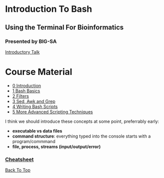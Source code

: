 # Introduction To Bash

## Using the Terminal For Bioinformatics

### Presented by BIG-SA

[Introductory Talk](IntroTalk.pdf)

# Course Material

- [0 Introduction](notes/0_introduction.md)
- [1 Bash Basics](notes/1_bash.md)
- [2 Filters](notes/2_filters.md)
- [3 Sed, Awk and Grep](notes/3_sed_awk_grep.md)
- [4 Writing Bash Scripts](notes/4_bash_scripting.md)
- [5 More Advanced Scripting Techniques](notes/5_MoreAdvancedScripts.md)

I think we should introduce these concepts at some point, preferrably early:

- **executable vs data files**
- **command structure**: everything typed into the console starts with a program/commmand
- **file, process, streams (input/output/error)**

### [Cheatsheet](cheatsheet.md)

[Back To Top](#introduction-to-bash)
